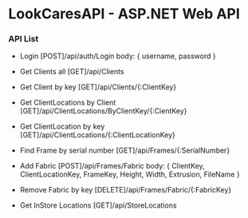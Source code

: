 # LookCaresAPI - ASP.NET Web API


### API List

 - Login
 [POST]/api/auth/Login
 body: { username, password }

 - Get Clients all
 [GET]/api/Clients

 - Get Client by key 
 [GET]/api/Clients/{:ClientKey}

 - Get ClientLocations by Client
 [GET]/api/ClientLocations/ByClientKey/{:CientKey}

 - Get ClientLocation by key
 [GET]/api/ClientLocations/{:ClientLocationKey}

 - Find Frame by serial number
 [GET]/api/Frames/{:SerialNumber}

 - Add Fabric
 [POST]/api/Frames/Fabric
 body: { ClientKey, ClientLocationKey, FrameKey, Height, Width, Extrusion, FileName }

 - Remove Fabric by key
 [DELETE]/api/Frames/Fabric/{:FabricKey}

 - Get InStore Locations
 [GET]/api/StoreLocations